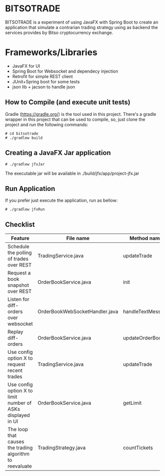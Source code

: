 # BITSOTRADE

BITSOTRADE is a experiment of using JavaFX with Spring Boot to create an application that simulate a contrarian trading strategy using as backend the services
provides by Bitso cryptocurrency exchange. 

# Frameworks/Libraries
- JavaFX for UI 
- Spring Boot for Websocket and dependecy injection
- Retrofit for simple REST client
- JUnit+Spring boot for some tests
- json lib + jacson to handle json

## How to Compile (and execute unit tests)
Gradle (https://gradle.org/) is the tool used in this project. 
There's a gradle wrapper in this project that can be used to compile, so, just clone the project and run the following commands:

```
# cd bitsotrade
# ./gradlew build
```

## Creating a JavaFX Jar application

```
# ./gradlew jfxJar
```
The executable jar will be available in ./build/jfx/app/project-jfx.jar


## Run Application
If you prefer just execute the application, run as bellow:

```
# ./gradlew jfxRun
```

## Checklist

| Feature | File name | Method name |
| --- | --- | --- |
| Schedule the polling of trades over REST | TradingService.java  | updateTrade  |
| Request a book snapshot over REST  | OrderBookService.java | init  |
| Listen for diff-orders over websocket | OrderBookWebSocketHandler.java | handleTextMessage |
| Replay diff-orders | OrderBookService.java | updateOrderBook |
| Use config option X to request recent trades | TradingService.java | updateTrade |
| Use config option X to limit number of ASKs displayed in UI | OrderBookService.java | getLimit |
| The loop that causes the trading algorithm to reevaluate | TradingStrategy.java  | countTickets |